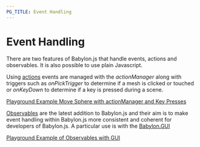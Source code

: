 ```yaml
---
PG_TITLE: Event Handling
---
```


# Event Handling

There are two features of Babylon.js that handle events, actions and observables. It is also possible to use plain Javascript.

Using [actions](/How_To/How_to_use_Actions) events are managed with the _actionManager_ along with triggers such as _onPickTrigger_ to determine if a mesh is clicked or touched or _onKeyDown_ to determine if a key is pressed during a scene.

[Playground Example Move Sphere with actionManager and Key Presses](https://www.babylonjs-playground.com/#Y1W3F9)

[Observables](/How_To/Observables) are the latest addition to Babylon.js and their aim is to make event handling within Babylon.js more consistent and coherent for developers of Babylon.js. A particular use is with the [Babylon.GUI](/How_To/Gui)

[Playground Example of Observables with GUI](https://www.babylonjs-playground.com/#PW4T9L)







